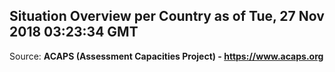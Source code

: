 ## Situation Overview per Country as of Tue, 27 Nov 2018 03:23:34 GMT

Source: **ACAPS (Assessment Capacities Project) - https://www.acaps.org**